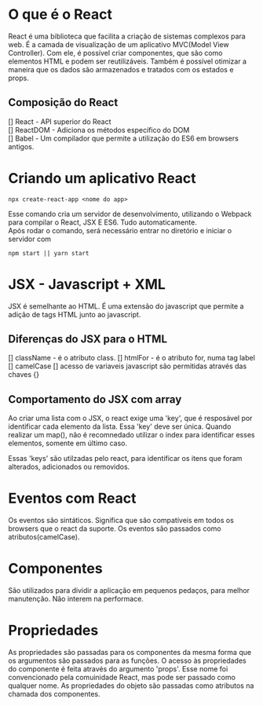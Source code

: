 # O que é o React
 React é uma biblioteca que facilita a criação de sistemas complexos para web. É a camada de visualização de um aplicativo MVC(Model View Controller). Com ele, é possível criar componentes, que são como elementos HTML e podem ser reutilizáveis. Também é possível otimizar a maneira que os dados são armazenados e tratados com os estados e props.

 ## Composição do React

 [] React - API superior do React </br>
 [] ReactDOM - Adiciona os métodos específico do DOM </br>
 [] Babel - Um compilador que permite a utilização do ES6 em browsers antigos.

 # Criando um aplicativo React
```
npx create-react-app <nome do app>
```

Esse comando cria um servidor de desenvolvimento, utilizando o Webpack para compilar o React, JSX E ES6. Tudo automaticamente.  
Após rodar o comando, será necessário entrar no diretório e iniciar o servidor com 
```
npm start || yarn start
```

# JSX - Javascript + XML
JSX é semelhante ao HTML. É uma extensão do javascript que permite a adição de tags HTML junto ao javascript.

## Diferenças do JSX para o HTML

[] className - é o atributo class.
[] htmlFor -  é o atributo for, numa tag label
[] camelCase
[] acesso de variaveis javascript são permitidas através das chaves {} 

## Comportamento do JSX com array
Ao criar uma lista com o JSX, o react exige uma 'key', que é resposável por identificar cada elemento da lista. Essa 'key' deve ser única. 
Quando realizar um map(), não é recomnedado utilizar o index para identificar esses elementos, somente em último caso.

Essas 'keys' são utilzadas pelo react, para identificar os itens que foram alterados, adicionados ou removidos.

# Eventos com React

Os eventos são sintáticos. Significa que são compatíveis em todos os browsers que o react da suporte. Os eventos são passados como atributos(camelCase).

# Componentes
São utilizados para dividir a aplicação em pequenos pedaços, para melhor manutenção. Não interem na performace.

# Propriedades
As propriedades são passadas para os componentes da mesma forma que os argumentos são passados para as funções. O acesso às propriedades do componente é feita através do argumento 'props'. Esse nome foi convencionado pela comuinidade React, mas pode ser passado como qualquer nome. 
As propriedades do objeto são passadas como atributos na chamada dos componentes.